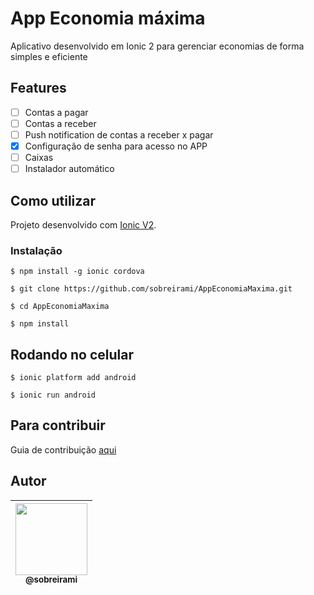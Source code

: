 # App Economia máxima

Aplicativo desenvolvido em Ionic 2 para gerenciar economias de forma simples e eficiente

## Features
- [ ] Contas a pagar
- [ ] Contas a receber
- [ ] Push notification de contas a receber x pagar
- [X] Configuração de senha para acesso no APP
- [ ] Caixas
- [ ] Instalador automático

## Como utilizar

Projeto desenvolvido com [Ionic V2](https://ionicframework.com).

### Instalação

```
$ npm install -g ionic cordova
```

```
$ git clone https://github.com/sobreirami/AppEconomiaMaxima.git
```

```
$ cd AppEconomiaMaxima
```

```
$ npm install
```

## Rodando no celular

```
$ ionic platform add android
```

```
$ ionic run android
```

## Para contribuir

Guia de contribuição [aqui](CONTRIBUTING.md)

## Autor

| [<img src="https://avatars3.githubusercontent.com/u/986026?v=3&s=460" height="115px"><br><sub>@sobreirami</sub>](https://github.com/sobreirami) |
| :---: |
